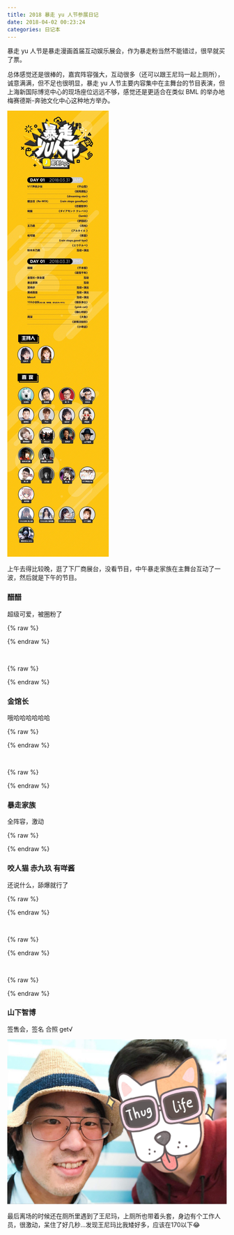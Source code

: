 ```yaml
---
title: 2018 暴走 yu 人节参展日记
date: 2018-04-02 00:23:24
categories: 日记本
---
```

暴走 yu 人节是暴走漫画首届互动娱乐展会，作为暴走粉当然不能错过，很早就买了票。

总体感觉还是很棒的，嘉宾阵容强大，互动很多（还可以跟王尼玛一起上厕所），诚意满满，但不足也很明显，暴走 yu 人节主要内容集中在主舞台的节目表演，但上海新国际博览中心的现场座位远远不够，感觉还是更适合在类似 BML 的举办地梅赛德斯-奔驰文化中心这种地方举办。

<!--more-->

![](/images/bz1.jpg)

上午去得比较晚，逛了下厂商展台，没看节目，中午暴走家族在主舞台互动了一波，然后就是下午的节目。

### 醋醋

超级可爱，被圈粉了

{% raw %}
<div class="dplayer" id="dplayer-bz-1"></div>
<script>
$(function () {
    var dp = new DPlayer({
        container: document.getElementById('dplayer-bz-1'),
        preload: 'metadata',
        video:{
            url: 'https://dplayer.b0.upaiyun.com/bz/1.mp4',
        },
        danmaku:{
            id: 'diygodme-bz-1',
            api: 'https://dplayer.prprpr.me/'
        }
    });
    window.dplayers || (window.dplayers = []);
    window.dplayers.push(dp);
});
</script>
{% endraw %}

&nbsp;

{% raw %}
<div class="dplayer" id="dplayer-bz-2"></div>
<script>
$(function () {
    var dp = new DPlayer({
        container: document.getElementById('dplayer-bz-2'),
        preload: 'metadata',
        video:{
            url: 'https://dplayer.b0.upaiyun.com/bz/2.mp4',
        },
        danmaku:{
            id: 'diygodme-bz-2',
            api: 'https://dplayer.prprpr.me/'
        }
    });
    window.dplayers || (window.dplayers = []);
    window.dplayers.push(dp);
});
</script>
{% endraw %}

### 金馆长

哦哈哈哈哈哈哈

{% raw %}
<div class="dplayer" id="dplayer-bz-3"></div>
<script>
$(function () {
    var dp = new DPlayer({
        container: document.getElementById('dplayer-bz-3'),
        preload: 'metadata',
        video:{
            url: 'https://dplayer.b0.upaiyun.com/bz/3.mp4',
        },
        danmaku:{
            id: 'diygodme-bz-3',
            api: 'https://dplayer.prprpr.me/'
        }
    });
    window.dplayers || (window.dplayers = []);
    window.dplayers.push(dp);
});
</script>
{% endraw %}

&nbsp;

{% raw %}
<div class="dplayer" id="dplayer-bz-4"></div>
<script>
$(function () {
    var dp = new DPlayer({
        container: document.getElementById('dplayer-bz-4'),
        preload: 'metadata',
        video:{
            url: 'https://dplayer.b0.upaiyun.com/bz/4.mp4',
        },
        danmaku:{
            id: 'diygodme-bz-4',
            api: 'https://dplayer.prprpr.me/'
        }
    });
    window.dplayers || (window.dplayers = []);
    window.dplayers.push(dp);
});
</script>
{% endraw %}

### 暴走家族

全阵容，激动

{% raw %}
<div class="dplayer" id="dplayer-bz-5"></div>
<script>
$(function () {
    var dp = new DPlayer({
        container: document.getElementById('dplayer-bz-5'),
        preload: 'metadata',
        video:{
            url: 'https://dplayer.b0.upaiyun.com/bz/5.mp4',
        },
        danmaku:{
            id: 'diygodme-bz-5',
            api: 'https://dplayer.prprpr.me/'
        }
    });
    window.dplayers || (window.dplayers = []);
    window.dplayers.push(dp);
});
</script>
{% endraw %}

### 咬人猫 赤九玖 有咩酱

还说什么，舔爆就行了

{% raw %}
<div class="dplayer" id="dplayer-bz-6"></div>
<script>
$(function () {
    var dp = new DPlayer({
        container: document.getElementById('dplayer-bz-6'),
        preload: 'metadata',
        video:{
            url: 'https://dplayer.b0.upaiyun.com/bz/6.mp4',
        },
        danmaku:{
            id: 'diygodme-bz-6',
            api: 'https://dplayer.prprpr.me/'
        }
    });
    window.dplayers || (window.dplayers = []);
    window.dplayers.push(dp);
});
</script>
{% endraw %}

&nbsp;

{% raw %}
<div class="dplayer" id="dplayer-bz-7"></div>
<script>
$(function () {
    var dp = new DPlayer({
        container: document.getElementById('dplayer-bz-7'),
        preload: 'metadata',
        video:{
            url: 'https://dplayer.b0.upaiyun.com/bz/7.mp4',
        },
        danmaku:{
            id: 'diygodme-bz-7',
            api: 'https://dplayer.prprpr.me/'
        }
    });
    window.dplayers || (window.dplayers = []);
    window.dplayers.push(dp);
});
</script>
{% endraw %}

&nbsp;

{% raw %}
<div class="dplayer" id="dplayer-bz-8"></div>
<script>
$(function () {
    var dp = new DPlayer({
        container: document.getElementById('dplayer-bz-8'),
        preload: 'metadata',
        video:{
            url: 'https://dplayer.b0.upaiyun.com/bz/8.mp4',
        },
        danmaku:{
            id: 'diygodme-bz-8',
            api: 'https://dplayer.prprpr.me/'
        }
    });
    window.dplayers || (window.dplayers = []);
    window.dplayers.push(dp);
});
</script>
{% endraw %}

### 山下智博

签售会，签名 合照 get√

![](/images/bz2.jpg)

最后离场的时候还在厕所里遇到了王尼玛，上厕所也带着头套，身边有个工作人员，很激动，呆住了好几秒...发现王尼玛比我矮好多，应该在170以下😂